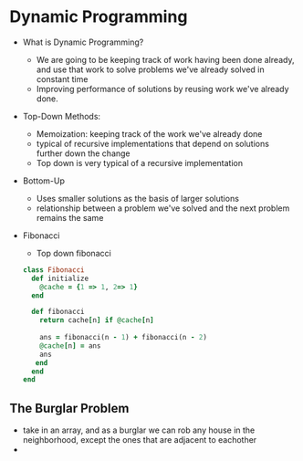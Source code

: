 # Dynamic Programming
  * What is Dynamic Programming?
    * We are going to be keeping track of work having been done already, and use that work
    to solve problems we've already solved in constant time
    * Improving performance of solutions by reusing work we've already done.
  * Top-Down Methods: 
    * Memoization: keeping track of the work we've already done
    * typical of recursive implementations that depend on solutions further down the change
    * Top down is very typical of a recursive implementation
  * Bottom-Up
    * Uses smaller solutions as the basis of larger solutions
    * relationship between a problem we've solved and the next problem remains the same
  * Fibonacci
    * Top down fibonacci

    ```ruby
    class Fibonacci
      def initialize
        @cache = {1 => 1, 2=> 1}
      end

      def fibonacci
        return cache[n] if @cache[n]
     
        ans = fibonacci(n - 1) + fibonacci(n - 2)
        @cache[n] = ans
        ans
       end
      end
    end
    ````
  ## The Burglar Problem
  * take in an array, and as a burglar we can rob any house in the neighborhood, except the ones that are adjacent to eachother
  * 
    